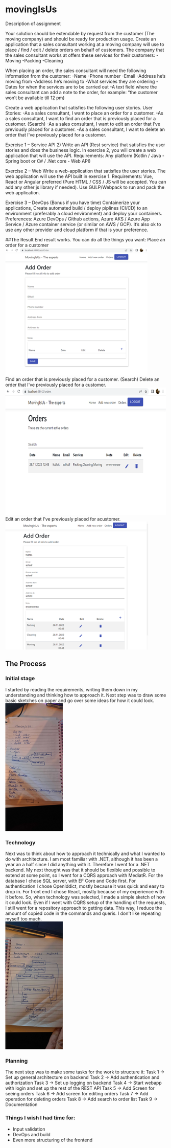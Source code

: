 # movingIsUs
Description of assignment

Your solution should be extendable by request from the customer (The moving company) and should
be ready for production usage.
Create an application that a sales consultant working at a moving company will use to place / find /
edit / delete orders on behalf of customers.
The company that the sales consultant works at offers these services for their customers:
-Moving
-Packing
-Cleaning

When placing an order, the sales consultant will need the following information from the customer:
-Name
-Phone number
-Email
-Address he’s moving from
-Address he’s moving to
-What services they are ordering
-Dates for when the services are to be carried out
-A text field where the sales consultant can add a note to the order, for example: “the customer
won’t be available till 12 pm)

Create a web application that satisfies the following user stories.
User Stories:
-As a sales consultant, I want to place an order for a customer.
-As a sales consultant, I want to find an order that is previously placed for a customer.
(Search)
-As a sales consultant, I want to edit an order that I’ve previously placed for a
customer.
-As a sales consultant, I want to delete an order that I’ve previously placed for a
customer.

Exercise 1 – Service API
2) Write an API (Rest service) that satisfies the user stories and does the business logic. In exercise 2,
you will create a web application that will use the API.
Requirements: Any platform (Kotlin / Java - Spring boot or C# / .Net core - Web API)

Exercise 2 – Web
Write a web-application that satisfies the user stories. The web application will use the API built in
exercise 1.
Requirements: Vue, React or Angular preferred (Pure HTML / CSS / JS will be accepted. You can add
any other js library if needed). Use GULP/Webpack to run and pack the web application.

Exercise 3 – DevOps (Bonus if you have time)
Containerize your applications, Create automated build / deploy piplines (CI/CD) to an environment
(preferably a cloud environment) and deploy your containers.
Preferences: Azure DevOps / Github actions, Azure AKS / Azure App Service / Azure container service
(or similar on AWS / GCP).
It’s also ok to use any other provider and cloud platform if that is your preference.

##The Result
End result works. You can do all the things you want:
Place an order for a customer
<br/>
<img src="images/AddOrder.png" height="400"> 
<br/>
Find an order that is previously placed for a customer.
(Search)
Delete an order that I’ve previously placed for a
customer.
<br/>
<img src="images/Orders.png" height="400">
<br/>
Edit an order that I’ve previously placed for acustomer.
<br/>
<img src="images/EditOrder.png" height="400"> 
<br/>

## The Process
### Initial stage
I started by reading the requirements, writing them down in my understanding and thinking how to approach it.
Next step was to draw some basic sketches on paper and go over some ideas for how it could look.
<br/>
<img src="images/20221128_030247.jpg" height="400"> 
<br/>
### Technology
Next was to think about how to approach it technically and what I wanted to do with architecture.
I am most familiar with .NET, although it has been a year an a half since I did anything with it. Therefore I went for a .NET backend. 
My next thought was that it should be flexible and possible to extend at some point, so I went for a CQRS approach with MediatR.
For the database I chose SQL server, with EF Core and Code first.
For authentication I chose OpenIddict, mostly because it was quick and easy to drop in.
For front end I chose React, mostly because of my experience with it before.
So, when technology was selected, I made a simple sketch of how it could look. Even if I went with CQRS setup of the handling of the requests, I still went for a repository approach to getting data. This way, I reduce the amount of copied code in the commands and queris. I don't like repeating myself too much.
<br/>
<img src="images/20221128_030406.jpg" height="400"> 
<br/>

### Planning
The next step was to make some tasks for the work to structure it:
Task 1 -> Set up general architecture on backend
Task 2 -> Add authentication and authorization
Task 3 -> Set up logging on backend
Task 4 -> Start webapp with login and set up the rest of the REST API
Task 5 -> Add Screen for seeing orders
Task 6 -> Add screen for editing orders
Task 7 -> Add operation for deleting orders
Task 8 -> Add search to order list
Task 9 -> Documentation

### Things I wish I had time for:
- Input validation
- DevOps and build
- Even more structuring of the frontend

